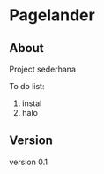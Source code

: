 Pagelander
==========

About
-----
Project sederhana 

To do list:

1. instal
2. halo


Version
-------

version 0.1

